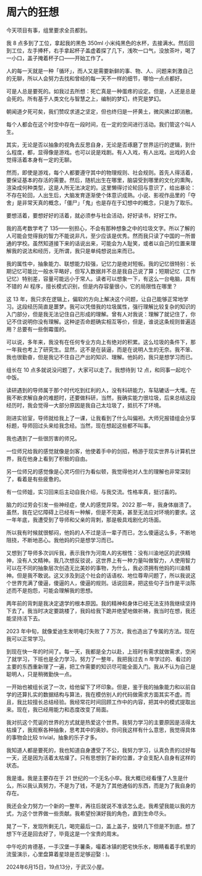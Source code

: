 # 周六的狂想

今天项目有事，组里要求全员都到。

我 8 点多到了工位，拿起我的黑色 350ml 小米纯黑色的水杯，去接满水。然后回到工位，左手捧杯，右手拿起杯子盖虚着探了几下，浅吹一口气，没放茶叶，喝了一小口，盖子掩着杯子口——开始工作了。

人的每一天就是一种「循环」，而人又是需要新鲜的事、物、人、问题来刺激自己的无聊，所以人会努力去找和曾经的每一天不一样的细节，哪怕一点点都好。

可是人总是要死的。如我过去所想：死亡真是一种蛋疼的设定。但是，人还是总是会死的。所有基于人类文化与智慧之上，编制的梦幻，终究是梦幻。

朝闻道夕死可矣，我们赞叹求道之坚定，但也终归是一抔黄土，微风拂过即消散。

每个人都会在这个时空中存在一段时间，在一定的空间进行活动。我们管这个叫人生。

其实，无论是否以抽象的视角去反思自身，无论是否琢磨了世界运行的逻辑，到什么程度，都，显得像是游戏。也可以说是戏剧。有人入戏，有人出戏。出戏的人会觉得活着本身有一定的无聊。

然而，即使是游戏，每个人都要遵守其中的物理规则、社会规则。首先人得活着，要保证基本的存活的需要。然后，随机出生在哪里，脑袋受到哪里的文化的熏陶，渲染成何种类型，这是人所无法决定的。这里懒得讨论轮回与意识了，给出暴论：不存在轮回，人出生后，大脑发育逐渐使个体意识成熟。小说、影视作品里的「夺舍」是非常天真的概念，「僵尸」「鬼」也是存在于幻想中的概念，只是为了取乐。

要想活着，要想好好的活着，就必须参与社会活动，好好读书，好好工作。

我的高考数学考了 135——别担心，不会有那种想象之中的垃圾文字。所以了解的人可能会觉得我的智力不能说非凡，至少应该是优秀。然而我只读了中国的一所普通的学校。虽然知道接下来的话说出来，可能会为人耻笑，或者以自己的位置来理解我的说法和经历，无所谓，我只是单纯想说出来而已。

我的属性中，抽象能力、联想能力较强，记忆力是绝对短板。我的记忆很特别：长期记忆可能比一般水平略好，但写入数据并不总是我自己说了算；短期记忆（工作记忆）特别差，容量可能远小于常人。读者可以想象一下，有这么一台电脑，具有不错的 AI 程序，擅长模式识别，但是内存容量很小，它的局限性在哪里？

这 13 年，我只求在逻辑上，偏软的方向上解决这个问题，让自己能够正常地学习。这段经历简直是噩梦。我可以凭借我的垃圾属性，强行理解比较复杂的知识的入门部分，但是我无法记住自己形成的理解。曾有人对我说：理解了就记住了，你记不住说明你没有理解。这种逆否命题确实相互等价，但是，谁说这条规则普遍适用？总要有一些倒霉蛋的。

可以说，多年来，我没有在任何专业方向上有绝对的积累。这么垃圾的条件下，那一年我也考上了研究生。显然，这不是在装逼，而是在说明人生的无奈。我不笨、我也很勤奋，但是我记不住自己产出的知识、理解。他妈的，我只是想学习而已。

组长在 10 点多就说没问题了，大家可以走了。我想待到 12 点，和同事一起吃个中饭。

读研遇到的导师属于那个时代吃到红利的人，没有科研能力，车轱辘话一大堆。在我不断求解自身的难题时，还要做科研，当然，我确实能力很垃圾，后来总结这段经历时，我会觉得一大部分原因是我自己太垃圾了，抵抗不了环境。

刚进实验室，导师就给我上了一课，让我看到了什么叫偏袒。大师兄报错组会分享标题，导师回过头来给我念经。当然，现在想起这些都不叫事。

我也遇到了一些很厉害的师兄。

一位师兄给我的感觉就像是剑客，他使着手中的剑招，畅游于现实世界与计算机世界，我在他身上看到了积极的自由。

另一位师兄的感觉像是心灵巧但行为看似顿，我觉得他对人生的理解也非常深刻了，看着是有些疲惫的。

有一位师姐，实习回来后主动自我介绍，与我交流。性格率真，挺讨喜的。

脑力的过劳会引发一些神经症，使人的感觉异常。2022 那一年，我身体崩溃了。虽然，我在记忆障碍上已经有一种解，但是不完美，甚至无法应对环境的要求。这一年年底，我遭受到了导师和父亲的背刺，那是极具戏剧化的场面。

所以我有时候就很郁闷，他妈的人不过是活一辈子而已，怎么傻逼这么多，不断地阻挠，不断地恶心。我他妈的只是想学习而已。

又想到了导师多次训斥我，表示我作为河南人的劣根性：没有川渝地区的武侠精神，没有人文精神。我几次想反驳说，这世界上有一种力量叫做智力，人使用智力可以在不同的抽象层次创造无比美妙的事物，为什么，我必须拥有他妈的川渝精神。但是我不敢说。这又涉及到这个社会的话语权、地位尊卑问题了，所以我说这个世界充满了傻逼，傻逼的人，傻逼的规则。话说回来，把这些句子当作是平淡陈述而不是抱怨，可能会理解我的思想。

两年前的背刺是我决定退学的根本原因。我的精神和身体已经无法支持我继续坚持下去了。我当时决定要跳楼了，我妈给我下跪并绝望地做祈祷，我当时在想，我还能坚持活下去。

2023 年中旬，就像爱迪生发明电灯失败了 7 万次，我也造出了专属的方法。现在我可以正常学习。

到现在快一年的时间了。每一天，我都是全力以赴，上班时有需求就做需求，空闲了就学习，下班也是全力学习。努力了一整年，我把我过去 n 年学过的、看过的主要的东西重新理了一遍，把工作需要的知识尽可能全面入门。我从不认为自己是聪明人，只是稍微勤快一点。

一开始也被组长说了一次，给他留下了坏印象。但是，鉴于我的抽象能力和以前自学的还算扎实的数据结构与算法，我在模仿别人的代码做需求方面其实不虚。而且，我比较擅长总结经验。我经常花时间回顾工作中的内容，把其中的模式提取出来。现在，我已经用能力和态度改变了局面。

我对抗这个荒诞的世界的方式就是热爱这个世界。我努力学习的主要原因是活得太枯燥了，我观察各种抽象，思考其中的奥妙。你问我这样有什么意思，我觉得具体的事物会比较 trivial，抽象的乐子才多。

我知道人都是要死的，我也知道自身遭受了不公，我努力学习，认真负责的过好每一天，还是因为活着太枯燥了。只有思想到了新的位置，才会支配人自身有这样的状态。

我是谁。我是主要存在于 21 世纪的一个无名小卒。我大概已经看懂了人生是什么，所以我认真努力，不是为了钱，不是为了其他通俗的东西，而是为了我自身的存在。

我还会全力努力一个新的一整年，再往后就说不准该怎么走。我希望我能以我的方式，为这个世界做一些贡献。我希望扮演好我的角色，直到生命尽头。

晃了一下，发现所剩无几，喝完最后一口，盖上盖子，旋转几下但是不到底。想了想下午还是回去好了，毕竟这是一个宝贵的周末。

中午吃的肯德基，一手汉堡一手薯条，嘬着冰镇的肥宅快乐水，眼睛看着手机里的流萤演示，心里盘算着星琼是否足够迎娶 : )。

2024年6月15日，19点13分，于武汉小屋。